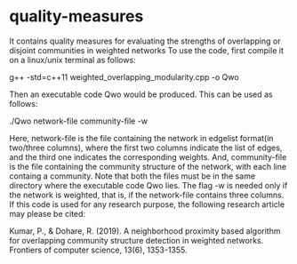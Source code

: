 # quality-measures
It contains quality measures for evaluating the strengths of overlapping or disjoint communities in weighted networks
To use the code, first compile it on a linux/unix terminal as follows:

g++ -std=c++11 weighted_overlapping_modularity.cpp -o Qwo

Then an executable code Qwo would be produced. This can be used as follows:

./Qwo network-file community-file -w

Here, network-file is the file containing the network in edgelist format(in two/three columns), where the first two columns indicate the list of edges, and the third one indicates the corresponding weights.
And, community-file is the file containing the community structure of the network, with each line containg a community. 
Note that both the files must be in the same directory where the executable code Qwo lies.
The flag -w is needed only if the network is weighted, that is, if the network-file contains three columns.
If this code is used for any research purpose, the following research article may please be cited:

Kumar, P., & Dohare, R. (2019). A neighborhood proximity based algorithm for overlapping community structure detection in weighted networks. Frontiers of computer science, 13(6), 1353-1355.
